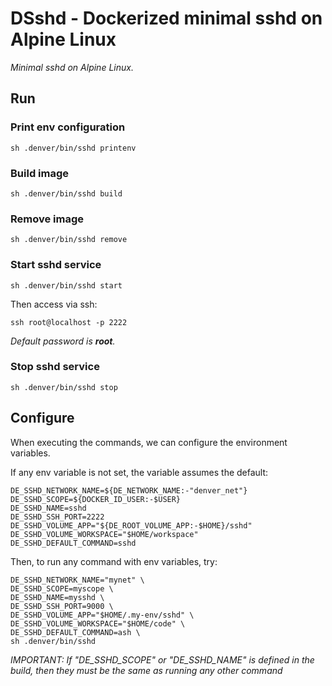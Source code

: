 # DSshd - Dockerized minimal sshd on Alpine Linux

_Minimal sshd on Alpine Linux._


## Run

### Print env configuration

```shell
sh .denver/bin/sshd printenv
```

### Build image

```shell
sh .denver/bin/sshd build
```

### Remove image

```shell
sh .denver/bin/sshd remove
```


### Start sshd service

```shell
sh .denver/bin/sshd start
```

Then access via ssh:

```shell
ssh root@localhost -p 2222
```

_Default password is **root**._

### Stop sshd service

```shell
sh .denver/bin/sshd stop
```

## Configure

When executing the commands, we can configure the environment variables.

If any env variable is not set, the variable assumes the default:

```shell
DE_SSHD_NETWORK_NAME=${DE_NETWORK_NAME:-"denver_net"}
DE_SSHD_SCOPE=${DOCKER_ID_USER:-$USER}
DE_SSHD_NAME=sshd
DE_SSHD_SSH_PORT=2222
DE_SSHD_VOLUME_APP="${DE_ROOT_VOLUME_APP:-$HOME}/sshd"
DE_SSHD_VOLUME_WORKSPACE="$HOME/workspace"
DE_SSHD_DEFAULT_COMMAND=sshd
```

Then, to run any command with env variables, try:

```shell
DE_SSHD_NETWORK_NAME="mynet" \
DE_SSHD_SCOPE=myscope \
DE_SSHD_NAME=mysshd \
DE_SSHD_SSH_PORT=9000 \
DE_SSHD_VOLUME_APP="$HOME/.my-env/sshd" \
DE_SSHD_VOLUME_WORKSPACE="$HOME/code" \
DE_SSHD_DEFAULT_COMMAND=ash \
sh .denver/bin/sshd
```

*IMPORTANT: If "DE_SSHD_SCOPE" or "DE_SSHD_NAME" is defined
in the build, then they must be the same as running any other command*

